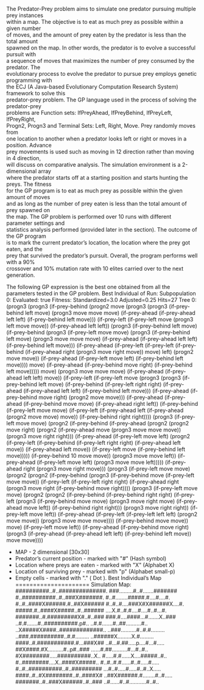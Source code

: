 The Predator-Prey problem aims to simulate one predator pursuing multiple prey instances <br>
within a map. The objective is to eat as much prey as possible within a given number <br>
of moves, and the amount of prey eaten by the predator is less than the total amount <br>
spawned on the map. In other words, the predator is to evolve a successful pursuit with <br>
a sequence of moves that maximizes the number of prey consumed by the predator. The <br>
evolutionary process to evolve the predator to pursue prey employs genetic programming with <br>
the ECJ (A Java-based Evolutionary Computation Research System) framework to solve this <br>
predator-prey problem. The GP language used in the process of solving the predator-prey <br>
problems are Function sets: IfPreyAhead, IfPreyBehind, IfPreyLeft, IfPreyRight, <br>
Progn2, Progn3 and Terminal Sets: Left, Right, Move. Prey randomly moves from <br>
one location to another when a predator looks left or right or moves in a position. Advance <br>
prey movements is used such as moving in 12 direction rather than moving in 4 direction, <br>
will discuss on comparative analysis. The simulation environment is a 2-dimensional array <br>
where the predator starts off at a starting position and starts hunting the preys. The fitness <br>
for the GP program is to eat as much prey as possible within the given amount of moves <br>
and as long as the number of prey eaten is less than the total amount of prey spawned on <br>
the map. The GP problem is performed over 10 runs with different parameter settings and <br>
statistics analysis performed (provided later in the section). The outcome of the GP program <br>
is to mark the current predator’s location, the location where the prey got eaten, and the <br>
prey that survived the predator’s pursuit. Overall, the program performs well with a 90% <br>
crossover and 10% mutation rate with 10 elites carried over to the next generation. <br>

The following GP expression is the best one obtained from all the parameters
tested in the GP problem.
Best Individual of Run:
Subpopulation 0:
Evaluated: true
Fitness: Standardized=3.0 Adjusted=0.25 Hits=27
Tree 0:
(progn3 (progn3 (if-prey-behind (progn2 move
(progn3 (progn3 (if-prey-behind left move)
(progn3 move move move) (if-prey-ahead (if-prey-ahead
left left) (if-prey-behind left move))) (if-prey-left
(if-prey-left move (progn3 left move move))
(if-prey-ahead left left)) (progn3 (if-prey-behind
left move) (if-prey-behind (progn3 (if-prey-left
move move) (progn3 (if-prey-behind left move)
(progn3 move move move) (if-prey-ahead (if-prey-ahead
left left) (if-prey-behind left move))) (if-prey-ahead
(if-prey-left (if-prey-left (if-prey-behind
(if-prey-ahead right (progn3 move right move))
move) left) (progn2 move move)) (if-prey-ahead
(if-prey-left move left) (if-prey-behind
left move)))) move) (if-prey-ahead (if-prey-behind
move right) (if-prey-behind left move)))))
move) (progn3 move move move) (if-prey-ahead
(if-prey-ahead left left) move)) (if-prey-left
(if-prey-left move (progn3 (progn3 (if-prey-behind
left move) (if-prey-behind (if-prey-left
right right) (if-prey-ahead (if-prey-ahead
left left) (if-prey-behind left move))) (if-prey-ahead
(if-prey-behind move right) (progn2 move
move))) (if-prey-ahead (if-prey-ahead (if-prey-behind
move move) (if-prey-ahead right left)) (if-prey-behind
(if-prey-left move move) (if-prey-left (if-prey-ahead
left (if-prey-ahead (progn2 move move) move))
(if-prey-behind right right)))) (progn3 (if-prey-left
move move) (progn2 (if-prey-behind (if-prey-ahead
(progn2 (progn2 move right) (progn2 (if-prey-ahead
move (progn3 move move move)) (progn3 move
right right))) (if-prey-ahead (if-prey-left
move left) (progn2 (if-prey-left (if-prey-behind
(if-prey-left right right) (if-prey-ahead
left move)) (if-prey-ahead left move)) (if-prey-left
move (if-prey-behind left move))))) (if-prey-behind
10
move move)) (progn3 move move left)) (if-prey-ahead
(if-prey-left move left) (progn3 move move
left))))) (if-prey-ahead right (progn3 move
right move))) (progn3 (if-prey-left move
move) (progn2 (progn2 (if-prey-behind (progn3
(if-prey-behind move (if-prey-left move move))
(if-prey-left (if-prey-left right right)
(if-prey-ahead right (progn3 move right (if-prey-behind
move right)))) (progn3 (if-prey-left move
move) (progn2 (progn2 (if-prey-behind (if-prey-behind
right right) (if-prey-left (progn3 (if-prey-behind
move move) (progn3 move right move) (if-prey-ahead
move left)) (if-prey-behind right right)))
(progn3 move right right)) (if-prey-left
move left)) (if-prey-ahead (if-prey-left
(if-prey-left left left) (progn2 move move))
(progn3 move move move)))) (if-prey-behind
move move)) move) (if-prey-left move left))
(if-prey-ahead (if-prey-behind move right)
(progn3 (if-prey-ahead (if-prey-ahead left
left) (if-prey-behind left move)) move move))))



* MAP - 2 dimensional [30x30]
* Predator’s current position - marked with "\#" (Hash symbol)
* Location where preys are eaten - marked with "X" (Alphabet X)
* Location of surviving prey - marked with "p" (Alphabet small-p)
* Empty cells - marked with "." ( Dot ).
Best Individual’s Map
=====================
Simulation Map:
##########..#..##############.
###.........#..#.......#######
#..##########..#..###X#######.
#..#........#####.#....#....#.
#..#..####X######.#..##X######
#..#..#....###X#X######X....#.
#####.#..####X#####..#..######
....X.#..#.#....#....#..#...#.
#######..#.#########X#..#..###
###.#....####...#.......X..###
..#.#.......#..##########.p#..
..#.#.......#..##..........#..
..X#####X####..#############..
..###..........#..#.#.........
..###.##########..#.#.........
..######X.........X.#.........
####..#.###########.#...###X##
..#...#.##.....p....#...#.....
##X####.#X..........#..p#..###
......#.##..........#...#..#..
#X########.....##########..X..
#.....#.#......X....#####..#..
#..########....X..####X#####..
#..#..#.#......#..#.....#.....
#..#..##########..#..#########
...#..#.....#.....#..#..X.....
####..#..#X########..#..####X#
..##X######.#........#..#.....
#######..#..###X######..#..###
..#......#..#...........#..#..
